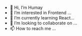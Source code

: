 - 👋 Hi, I’m Humay
- 👀 I’m interested in Frontend ...
- 🌱 I’m currently learning React...
- 💞️ I’m looking to collaborate on ...
- 📫 How to reach me ...

<!---
ZHumay/ZHumay is a ✨ special ✨ repository because its `README.md` (this file) appears on your GitHub profile.
You can click the Preview link to take a look at your changes.
--->
